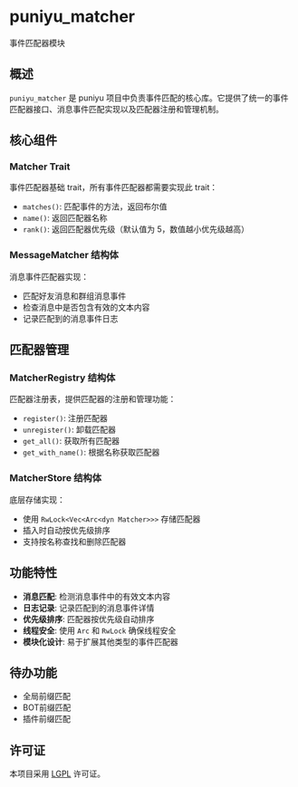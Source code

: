 # puniyu_matcher

事件匹配器模块

## 概述

`puniyu_matcher` 是 puniyu 项目中负责事件匹配的核心库。它提供了统一的事件匹配器接口、消息事件匹配实现以及匹配器注册和管理机制。

## 核心组件

### Matcher Trait

事件匹配器基础 trait，所有事件匹配器都需要实现此 trait：

- `matches()`: 匹配事件的方法，返回布尔值
- `name()`: 返回匹配器名称
- `rank()`: 返回匹配器优先级（默认值为 5，数值越小优先级越高）

### MessageMatcher 结构体

消息事件匹配器实现：

- 匹配好友消息和群组消息事件
- 检查消息中是否包含有效的文本内容
- 记录匹配到的消息事件日志

## 匹配器管理

### MatcherRegistry 结构体

匹配器注册表，提供匹配器的注册和管理功能：

- `register()`: 注册匹配器
- `unregister()`: 卸载匹配器
- `get_all()`: 获取所有匹配器
- `get_with_name()`: 根据名称获取匹配器

### MatcherStore 结构体

底层存储实现：

- 使用 `RwLock<Vec<Arc<dyn Matcher>>>` 存储匹配器
- 插入时自动按优先级排序
- 支持按名称查找和删除匹配器

## 功能特性

- **消息匹配**: 检测消息事件中的有效文本内容
- **日志记录**: 记录匹配到的消息事件详情
- **优先级排序**: 匹配器按优先级自动排序
- **线程安全**: 使用 `Arc` 和 `RwLock` 确保线程安全
- **模块化设计**: 易于扩展其他类型的事件匹配器

## 待办功能

- 全局前缀匹配
- BOT前缀匹配
- 插件前缀匹配

## 许可证

本项目采用 [LGPL](../../LICENSE) 许可证。
